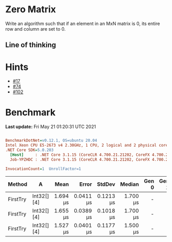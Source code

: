 ﻿# Zero Matrix
Write an algorithm such that if an element in an MxN matrix is 0, its entire row and 
column are set to 0.

## Line of thinking

# Hints
- [#17](../../../hints.md#17)
- [#74](../../../hints.md#74)
- [#102](../../../hints.md#102)


# Benchmark

**Last update:** Fri May 21 01:20:31 UTC 2021

``` ini

BenchmarkDotNet=v0.12.1, OS=ubuntu 20.04
Intel Xeon CPU E5-2673 v4 2.30GHz, 1 CPU, 2 logical and 2 physical cores
.NET Core SDK=5.0.203
  [Host]     : .NET Core 3.1.15 (CoreCLR 4.700.21.21202, CoreFX 4.700.21.21402), X64 RyuJIT
  Job-YPZHDC : .NET Core 3.1.15 (CoreCLR 4.700.21.21202, CoreFX 4.700.21.21402), X64 RyuJIT

InvocationCount=1  UnrollFactor=1  

```
|   Method |          A |     Mean |     Error |    StdDev |   Median | Gen 0 | Gen 1 | Gen 2 | Allocated |
|--------- |----------- |---------:|----------:|----------:|---------:|------:|------:|------:|----------:|
| FirstTry | Int32[][4] | 1.694 μs | 0.0411 μs | 0.1213 μs | 1.700 μs |     - |     - |     - |      56 B |
| FirstTry | Int32[][4] | 1.655 μs | 0.0389 μs | 0.1018 μs | 1.700 μs |     - |     - |     - |      56 B |
| FirstTry | Int32[][4] | 1.527 μs | 0.0401 μs | 0.1177 μs | 1.500 μs |     - |     - |     - |      56 B |
